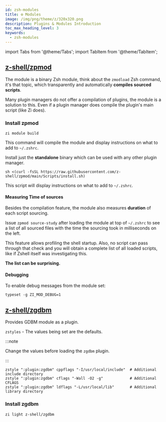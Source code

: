```yaml
---
id: zsh-modules
title: ⚙️ Modules
image: /img/png/theme/z/320x320.png
description: Plugins & Modules Introduction
toc_max_heading_level: 3
keywords:
  - zsh-modules
---
```


<!-- @format -->

import Tabs from '@theme/Tabs'; import TabItem from '@theme/TabItem';

## <i class="fa-brands fa-github"></i> [z-shell/zpmod][]

The module is a binary Zsh module, think about the `zmodload` Zsh command, it's that topic, which transparently and automatically **compiles sourced scripts**.

Many plugin managers do not offer a compilation of plugins, the module is a solution to this. Even if a plugin manager does compile the plugin's main script (like Zi does).

### Install zpmod

<Tabs>
  <TabItem value="zi" label="Zi" default>

```shell
zi module build
```

This command will compile the module and display instructions on what to add to `~/.zshrc`.

  </TabItem>
  <TabItem value="standalone" label="Standalone">

Install just the **standalone** binary which can be used with any other plugin manager.

```shell
sh <(curl -fsSL https://raw.githubusercontent.com/z-shell/zpmod/main/Scripts/install.sh)
```

This script will display instructions on what to add to `~/.zshrc`.

  </TabItem>
</Tabs>

#### Measuring Time of sources

Besides the compilation feature, the module also measures **duration** of each script sourcing.

Issue `zpmod source-study` after loading the module at top of `~/.zshrc` to see a list of all sourced files with the time the sourcing took in milliseconds on the left.

This feature allows profiling the shell startup. Also, no script can pass through that check and you will obtain a complete list of all loaded scripts, like if Zshell itself was investigating this.

**The list can be surprising.**

#### Debugging

To enable debug messages from the module set:

```shell
typeset -g ZI_MOD_DEBUG=1
```

## <i class="fa-brands fa-github"></i> [z-shell/zgdbm][]

Provides GDBM module as a plugin.

`zstyles` - The values being set are the defaults.

:::note

Change the values before loading the `zgdbm` plugin.

:::

```shell title="~/.zshrc" showLineNumbers
zstyle ":plugin:zgdbm" cppflags "-I/usr/local/include"  # Additional include directory
zstyle ":plugin:zgdbm" cflags "-Wall -O2 -g"            # Additional CFLAGS
zstyle ":plugin:zgdbm" ldflags "-L/usr/local/lib"       # Additional library directory
```

### Install zgdbm

```shell
zi light z-shell/zgdbm
```

<!-- end-of-file -->
<!-- links -->
<!-- external -->

[z-shell/zpmod]: https://github.com/z-shell/zpmod
[z-shell/zgdbm]: https://github.com/z-shell/zgdbm
